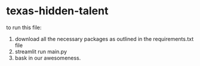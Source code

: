 # texas-hidden-talent

to run this file: 
1. download all the necessary packages as outlined in the requirements.txt file
2. streamlit run main.py
3. bask in our awesomeness.
